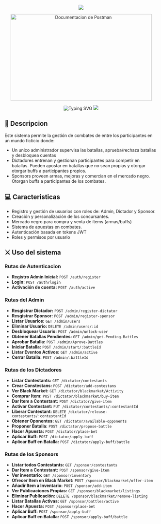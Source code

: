 <p align='center'>
    <img 
        src="https://capsule-render.vercel.app/api?type=waving&height=200&color=390f16&text=Lucha%20o%20Muere&fontAlignY=37&fontColor=ffff&desc=Trabajo%20Semestre%20-%20Ingenieria%20Web&descSize=15&descAlignY=55"
    />
</p>
<p align='center'>
  <a href="https://voluble-marzipan-d9b11b.netlify.app/home">
    <img 
        src="https://media.discordapp.net/attachments/1309955522690023515/1355708055861465108/image.png?ex=67e9e904&is=67e89784&hm=ac4c6b96e5ee297e7db025287f5812ba9086609b5587fedb1c5ca481fd6d0323&=&format=webp&quality=lossless&width=2042&height=1186" width="465" height="285" alt="Documentacion de Postman"
    />
  </a>
</p>
    <p align='center'>
        <img
        src="https://readme-typing-svg.demolab.com/?font=Iosevka&size=16&pause=1000&color=FFFFFF&center=true&vCenter=true&width=435&lines=Click+the+image+to+see+the+host+portfolio!" alt="Typing SVG"
        />
        <img 
        src="https://capsule-render.vercel.app/api?type=rect&height=10&color=390f16&fontAlignY=37&fontColor=ffff&descSize=15&descAlignY=55"
        >
    </p>

## 👾 Descripcion

Este sistema permite la gestión de combates de entre los participantes en un mundo ficticio donde:
- Un unico administrador supervisa las batallas, aprueba/rechaza batallas y desbloquea cuentas 
- Dictadores entrenan y gestionan participantes para competir en batallas. Pueden apostar en batallas que no sean propias y otorgar otorgar buffs a participantes propios.
- Sponsors proveen armas, mejoras y comercian en el mercado negro. Otorgan buffs a participantes de los combates.


## 💻️ Caracteristicas
- Registro y gestión de usuarios con roles de: Admin, Dictador y Sponsor.
- Creación y personalización de los concursantes.
- Mercado negro para compra y venta de ítems  (armas/buffs)
- Sistema de apuestas en combates.
- Autenticación basada en tokens JWT
- Roles y permisos por usuario

## ⚔️ Uso del sistema
### Rutas de Autenticacion
- **Registro Admin Inicial:** `POST /auth/register`
- **Login:** `POST /auth/login`
- **Activación de cuenta:** `POST /auth/active`
### Rutas del Admin
- **Resgistrar Dictador:** `POST /admin/register-dictator`
- **Resgistrar Sponsor:** `POST /admin/register-sponsor`
- **Listar Usuarios:** `GET /admin/users`
- **Eliminar Usuario:** `DELETE /admin/users/:id`
- **Desbloquear Usuario:** `POST /admin/unlock-user`
- **Obtener Batallas Pendientes:** `GET /admin/get-Pending-Battles`
- **Aprobar Batalla:** `POST /admin/Aprove-Battles`
- **Iniciar Batalla:** `POST /admin/start/:battleId`
- **Listar Eventos Activos:** `GET /admin/active`
- **Cerrar Batalla:** `POST /admin/:battleId`
### Rutas de los Dictadores
- **Listar Contestants:** `GET /dictator/contestants`
- **Crear Constestans:** `POST /dictator/add-contestans`
- **Ver Black Market:** `GET /dictator/blackmarket/Activity`
- **Comprar Item:** `POST /dictator/blackmarket/buy-item`
- **Dar Item a Contestant:** `POST /dictator/give-item`
- **Activar Contestant:** `PUT /dictator/contestants/:contestantId`
- **Liberar Contestant:** `DELETE /dictator/release-contestants/:contestantId`
- **Obtener Oponentes:** `GET /dictator/available-opponents`
- **Proponer Batalla:** `POST /dictator/propose-battle`
- **Hacer Apuesta:** `POST /dictator/place-bet`
- **Aplicar Buff:** `POST /dictator/apply-buff`
- **Aplicar Buff en Batalla:** `POST /dictator/apply-buff/battle`
### Rutas de los Sponsors
- **Listar todos Contestants:** `GET /sponsor/contestants`
- **Dar Item a Contestant:** `POST /sponsor/give-item`
- **Ver inventario:** `GET /sponsor/inventory`
- **Ofrecer Item en Black Market:** `POST /sponsor/blackmarket/offer-item`
- **Añadir Item a Inventario:** `POST /sponsor/add-item`
- **Ver Publicaciones Propias:** `GET /sponsor/blackmarket/listings`
- **Eliminar Publicación:** `DELETE /sponsor/blackmarket/remove-listing`
- **Listar Batallas Activas:** `GET /sponsor/battles/active`
- **Hacer Apuesta:** `POST /sponsor/place-bet`
- **Aplicar Buff:** `POST /sponsor/apply-buff`
- **Aplicar Buff en Batalla:** `POST /sponsor/apply-buff/battle`